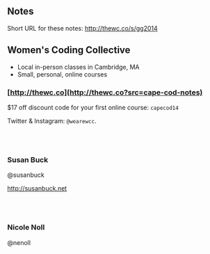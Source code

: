 ## Notes

Short URL for these notes: http://thewc.co/s/gg2014

## Women's Coding Collective 

* Local in-person classes in Cambridge, MA
* Small, personal, online courses

### [http://thewc.co](http://thewc.co?src=cape-cod-notes)

$17 off discount code for your first online course: `capecod14`

Twitter & Instagram: `@wearewcc`.

<br><br>
### Susan Buck

@susanbuck 

<http://susanbuck.net>


<br><br>
### Nicole Noll
@nenoll